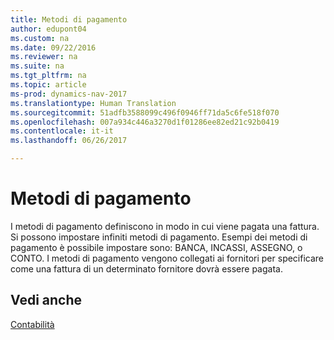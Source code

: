 ```yaml
---
title: Metodi di pagamento
author: edupont04
ms.custom: na
ms.date: 09/22/2016
ms.reviewer: na
ms.suite: na
ms.tgt_pltfrm: na
ms.topic: article
ms-prod: dynamics-nav-2017
ms.translationtype: Human Translation
ms.sourcegitcommit: 51adfb3588099c496f0946ff71da5c6fe518f070
ms.openlocfilehash: 007a934c446a3270d1f01286ee82ed21c92b0419
ms.contentlocale: it-it
ms.lasthandoff: 06/26/2017

---
```


# <a name="payment-methods"></a>Metodi di pagamento
I metodi di pagamento definiscono in modo in cui viene pagata una fattura. Si possono impostare infiniti metodi di pagamento. Esempi dei metodi di pagamento è possibile impostare sono: BANCA, INCASSI, ASSEGNO, o CONTO.
I metodi di pagamento vengono collegati ai fornitori per specificare come una fattura di un determinato fornitore dovrà essere pagata.

## <a name="see-also"></a>Vedi anche
[Contabilità](finance-setup.md)  

